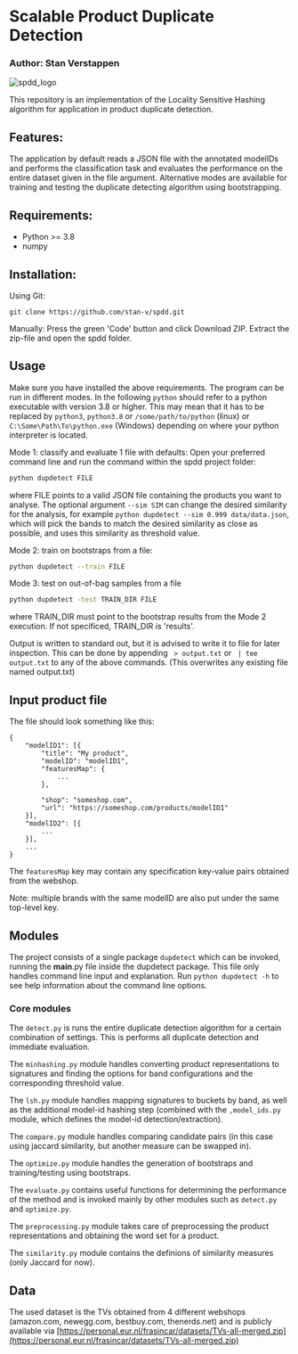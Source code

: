 # Scalable Product Duplicate Detection
### Author: Stan Verstappen

![spdd_logo](https://user-images.githubusercontent.com/33269018/144854214-7832b6ac-e273-4751-b497-23c3bcd981b3.png)

This repository is an implementation of the Locality Sensitive Hashing algorithm for application in product duplicate detection.

## Features:
The application by default reads a JSON file with the annotated modelIDs and performs the classification task and evaluates the performance on the entire dataset given in the file argument. Alternative modes are available for training and testing the duplicate detecting algorithm using bootstrapping.

## Requirements:
 - Python >= 3.8
 - numpy

## Installation:
Using Git:

`git clone https://github.com/stan-v/spdd.git`

Manually:
Press the green 'Code' button and click Download ZIP. Extract the zip-file and open the spdd folder.


## Usage
Make sure you have installed the above requirements.
The program can be run in different modes. In the following `python` should refer to a python executable with version 3.8 or higher. This may mean that it has to be replaced by `python3`, `python3.8` or `/some/path/to/python` (linux) or `C:\Some\Path\To\python.exe` (Windows) depending on where your python interpreter is located. 

Mode 1: classify and evaluate 1 file with defaults:
Open your preferred command line and run the command within the spdd project folder:
```bash
python dupdetect FILE
``` 
where FILE points to a valid JSON file containing the products you want to analyse. 
The optional argument `--sim SIM` can change the desired similarity for the analysis, for example 
`python dupdetect --sim 0.999 data/data.json`, which will pick the bands to match the desired similarity as close as possible, and uses
this similarity as threshold value.

Mode 2: train on bootstraps from a file:
```bash
python dupdetect --train FILE
``` 
Mode 3: test on out-of-bag samples from a file
```bash
python dupdetect -test TRAIN_DIR FILE
``` 
where TRAIN_DIR must point to the bootstrap results from the Mode 2 execution. If not specificed, TRAIN_DIR is 'results'. 

Output is written to standard out, but it is advised to write it to file for later inspection. 
This can be done by appending ` > output.txt` or ` | tee output.txt` to any of the above commands. (This overwrites any existing file named output.txt)

## Input product file
The file should look something like this:

```
{
    "modelID1": [{
        "title": "My product",
        "modelID": "modelID1",
        "featuresMap": {
            ...
        },

        "shop": "someshop.com",
        "url": "https://someshop.com/products/modelID1"
    }],
    "modelID2": [{
        ...
    }],
    ...
}
```
The `featuresMap` key may contain any specification key-value pairs obtained from the webshop.

Note: multiple brands with the same modelID are also put under the same top-level key. 

## Modules 
The project consists of a single package `dupdetect` which can be invoked, running the __main__.py file inside the dupdetect package.
This file only handles command line input and explanation. Run `python dupdetect -h` to see help information about the command line options. 

### Core modules
The `detect.py` is runs the entire duplicate detection algorithm for a certain combination of settings. This is performs all duplicate detection and immediate evaluation. 

The `minhashing.py` module handles converting product representations to signatures and finding the options for band configurations and the corresponding threshold value. 

The `lsh.py` module handles mapping signatures to buckets by band, as well as the additional model-id hashing step (combined with the `,model_ids.py` module, which defines the model-id detection/extraction).

The `compare.py` module handles comparing candidate pairs (in this case using jaccard similarity, but another measure can be swapped in). 

The `optimize.py` module handles the generation of bootstraps and training/testing using bootstraps. 

The `evaluate.py` contains useful functions for determining the performance of the method and is invoked mainly by other modules such as `detect.py` and `optimize.py`.

The `preprocessing.py` module takes care of preprocessing the product representations and obtaining the word set for a product.

The `similarity.py` module contains the definions of similarity measures (only Jaccard for now). 


## Data
The used dataset is the TVs obtained from 4 different webshops (amazon.com, newegg.com, bestbuy.com, thenerds.net) and is publicly available via [https://personal.eur.nl/frasincar/datasets/TVs-all-merged.zip](https://personal.eur.nl/frasincar/datasets/TVs-all-merged.zip)